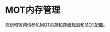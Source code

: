 # MOT内存管理<a name="ZH-CN_TOPIC_0289900259"></a>

规划和微调请参见[MOT内存和存储规划](MOT内存和存储规划.md)和[MOT配置](MOT配置.md)。

